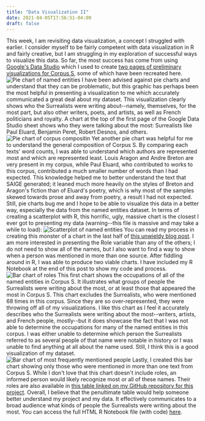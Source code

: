 ```yaml
---
title: "Data Visualization II"
date: 2021-04-05T17:56:51-04:00
draft: false
---
```


This week, I am revisiting data visualization, a concept I struggled with earlier. I consider myself to be fairly competent with data visualization in R and fairly creative, but I am struggling in my exploration of successful ways to visualize this data. So far, the most success has come from using [Google's Data Studio](https://datastudio.google.com/navigation/reporting) which I used to create [two pages of preliminary visualizations for Corpus S](https://datastudio.google.com/reporting/cca3b7c1-a82f-4a8e-85ac-7adc01ae7959/page/4B71B), some of which have been recreated here.
![Pie chart of named entities](/images/vis1.png)
I have been advised against pie charts and understand that they can be problematic, but this graphic has perhaps been the most helpful in presenting a visualization to me which accurately communicated a great deal about my dataset. This visualization clearly shows who the Surrealists were writing about--namely, themselves, for the most part, but also other writers, poets, and artists, as well as French politicians and royalty. A chart at the top of the first page of the Google Data Studio sheet shows who they were talking about the most: Surrealists like Paul Eluard, Benjamin Peret, Robert Desnos, and others. 
![Pie chart of corpus compositin](/images/vis2.png)
Yet another pie chart was helpful for me to understand the general composition of Corpus S. By comparing each texts' word counts, I was able to understand which authors are represented most and which are represented least. Louis Aragon and Andre Breton are very present in my corpus, while Paul Eluard, who contributed to works to this corpus, contributed a much smaller number of words than I had expected. This knowledge helped me to better understand the text that SAIGE generated; it leaned much more heavily on the styles of Breton and Aragon's fiction than of Eluard's poetry, which is why most of the samples skewed towards prose and away from poetry, a result I had not expected. 
Still, pie charts bug me and I hope to be able to visualize this data in a better way, especially the data from the named entities dataset. In terms of creating a scatterplot with R, this horrific, ugly, massive chart is the closest I ever got to presenting my data (warning--this file is massive and may take a while to load):
![Scatterplot of named entities](/images/named_entities.png)
You can read my process in creating this monster of a chart in the last half of [this unwieldy blog post](https://cm21.netlify.app/post/week6/). I am more interested in presenting the Role variable than any of the others; I do not need to show all of the names, but I also want to find a way to show when a person was mentioned in more than one source. After fiddling around in R, I was able to produce two viable charts. I have included my R Notebook at the end of this post to show my code and process. 
![Bar chart of roles](/images/roles.png)
This first chart shows the occupations of all of the named entities in Corpus S. It illustrates what groups of people the Surrealists were writing about the most, or at least those that appeared the most in Corpus S. This chart excludes the Surrealists, who were mentioned 68 times in this corpus. Since they are so over-represented, they were throwing off all of my visualizations. I like this chart as I feel it accurately describes who the Surrealists were writing about the most--writers, artists, and French people, mostly--but it does showcase the fact that I was not able to determine the occupations for many of the named entities in this corpus. I was either unable to determine which person the Surrealists referred to as several people of that name were notable in history or I was unable to find anything at all about the name used. Still, I think this is a good visualization of my dataset.
![Bar chart of most frequently mentioned people](/images/freq.png)
Lastly, I created this bar chart showing only those who were mentioned in more than one text from Corpus S. While I don't love that this chart doesn't include roles, an informed person would likely recognize most or all of these names. Their roles are also available in [this table linked on my GitHub repository for this project](https://github.com/semarvin/cm21/blob/main/Exercises/named_entities_in_corpus_s.csv).
Overall, I believe that the penultimate table would help someone better understand my project and my data. It effectively communicates to a broad audience what kinds of people the Surrealists were writing about the most. 
You can access the full HTML R Notebook file (with code) [here](file:///C:/Users/Suzi/Documents/GitHub/cm21/Exercises/data_vis/R/take%20two/datavisii.nb.html).